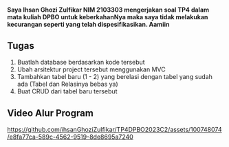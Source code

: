  #### Saya Ihsan Ghozi Zulfikar NIM 2103303 mengerjakan soal TP4 dalam mata kuliah DPBO untuk keberkahanNya maka saya tidak melakukan kecurangan seperti yang telah dispesifikasikan. Aamiin
 
 ## Tugas
1. Buatlah database berdasarkan kode tersebut
2. Ubah arsitektur project tersebut menggunakan MVC
3. Tambahkan tabel baru (1 - 2) yang berelasi dengan tabel yang sudah ada (Tabel dan Relasinya bebas ya)
4. Buat CRUD dari tabel baru tersebut

## Video Alur Program
https://github.com/ihsanGhoziZulfikar/TP4DPBO2023C2/assets/100748074/e8fa77ca-589c-4562-9519-8de8695a7240

